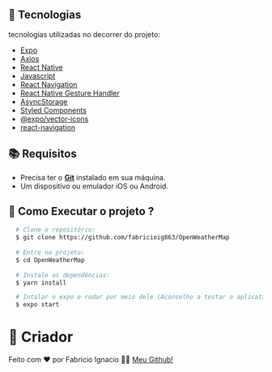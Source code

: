 

## :hammer: Tecnologias

tecnologias utilizadas no decorrer do projeto:

- [Expo](https://expo.io/)
- [Axios](https://axios-http.com/docs/intro)
- [React Native](https://reactnative.dev/)
- [Javascript](https://www.typescriptlang.org/)
- [React Navigation](https://reactnavigation.org/)
- [React Native Gesture Handler](https://kmagiera.github.io/react-native-gesture-handler/)
- [AsyncStorage](https://docs.expo.dev/versions/latest/sdk/async-storage/)
- [Styled Components](https://styled-components.com/)
- [@expo/vector-icons](https://docs.expo.io/guides/icons/)
- [react-navigation](https://reactnavigation.org/)

## :books: Requisitos 
- Precisa ter o [**Git**](https://git-scm.com/) instalado em sua máquina.
- Um dispositivo ou emulador iOS ou Android.


## :rocket: Como Executar o projeto ?
``` bash
  # Clone o repositório:
  $ git clone https://github.com/fabricioig863/OpenWeatherMap
  
  # Entre no projeto:
  $ cd OpenWeatherMap
  
  # Instale as dependências:
  $ yarn install

  # Intalar o expo e rodar por meio dele (Aconselho a testar o aplicativo por meio do dispositivo fisico, ele funcionar melhor e é mais prático, basta escanear o     celular no QRcode, ao rodar o expo start.)
  $ expo start
```


# :thought_balloon: Criador
Feito com ❤️ por Fabricio Ignacio 👋🏻 [Meu Github!](https://github.com/fabricioig863)
